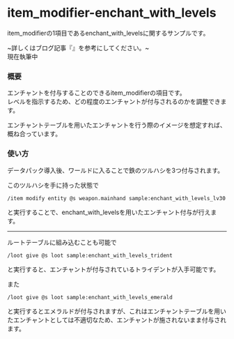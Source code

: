 # item_modifier-enchant_with_levels
item_modifierの1項目であるenchant_with_levelsに関するサンプルです。

~詳しくはブログ記事『[]()』を参考にしてください。~<br>
現在執筆中

<h3>概要</h3>

エンチャントを付与することのできるitem_modifierの項目です。<br>
レベルを指示するため、どの程度のエンチャントが付与されるのかを調整できます。

エンチャントテーブルを用いたエンチャントを行う際のイメージを想定すれば、概ね合っています。

<h3>使い方</h3>

データパック導入後、ワールドに入ることで鉄のツルハシを3つ付与されます。

このツルハシを手に持った状態で

```copy
/item modify entity @s weapon.mainhand sample:enchant_with_levels_lv30
```

と実行することで、enchant_with_levelsを用いたエンチャント付与が行えます。

---

ルートテーブルに組み込むことも可能で

```copy
/loot give @s loot sample:enchant_with_levels_trident
```

と実行すると、エンチャントが付与されているトライデントが入手可能です。

また

```copy
/loot give @s loot sample:enchant_with_levels_emerald
```

と実行するとエメラルドが付与されますが、これはエンチャントテーブルを用いたエンチャントとしては不適切なため、エンチャントが施されないまま付与されます。
